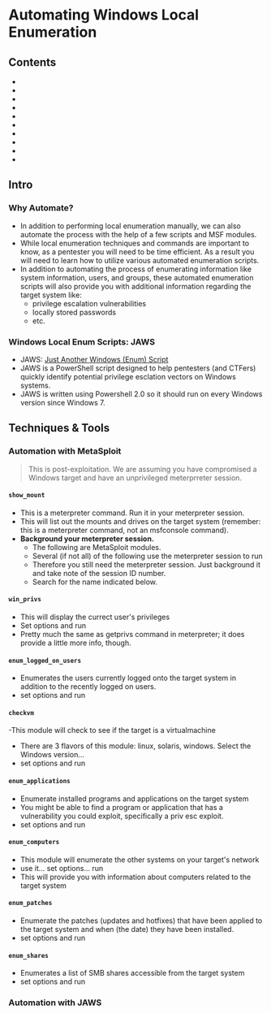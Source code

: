 # Automating Windows Local Enumeration

## Contents
- []()
- []()
- []()
- []()
- []()
- []()
- []()
- []()
- []()
- []()

## Intro

### Why Automate?
- In addition to performing local enumeration manually, we can also automate the process with the help of a few scripts and MSF modules.
- While local enumeration techniques and commands are important to know, as a pentester you will need to be time efficient. As a result you will need to learn how to utilize various automated enumeration scripts.
- In addition to automating the process of enumerating information like system information, users, and groups, these automated enumeration scripts will also provide you with additional information regarding the target system like:
  - privilege escalation vulnerabilities
  - locally stored passwords
  - etc.

### Windows Local Enum Scripts: JAWS
- JAWS: [Just Another Windows (Enum) Script](https://github.com/411Hall/JAWS)
- JAWS is a PowerShell script designed to help pentesters (and CTFers) quickly identify potential privilege esclation vectors on Windows systems.
- JAWS is written using Powershell 2.0 so it should run on every Windows version since Windows 7.

## Techniques & Tools

### Automation with MetaSploit
> This is post-exploitation. We are assuming you have compromised a Windows target and have an unprivileged meterprreter session.

#### `show_mount`
- This is a meterpreter command. Run it in your meterpreter session.
- This will list out the mounts and drives on the target system (remember: this is a meterpreter command, not an msfconsole command).
- **Background your meterpreter session.**
  - The following are MetaSploit modules.
  - Several (if not all) of the following use the meterpreter session to run
  - Therefore you still need the meterpreter session. Just background it and take note of the session ID number.
  - Search for the name indicated below.

#### `win_privs`
- This will display the currect user's privileges
- Set options and run
- Pretty much the same as getprivs command in meterpreter; it does provide a little more info, though.

#### `enum_logged_on_users`
- Enumerates the users currently logged onto the target system in addition to the recently logged on users.
- set options and run

#### `checkvm`
-This module will check to see if the target is a virtualmachine
- There are 3 flavors of this module: linux, solaris, windows.  Select the Windows version...
- set options and run

#### `enum_applications`
- Enumerate installed programs and applications on the target system
- You might be able to find a program or application that has a vulnerability you could exploit, specifically a priv esc exploit.
- set options and run

#### `enum_computers`
- This module will enumerate the other systems on your target's network
- use it... set options... run
- This will provide you with information about computers related to the target system

#### `enum_patches`
- Enumerate the patches (updates and hotfixes) that have been applied to the target system and when (the date) they have been installed.
- set options and run

#### `enum_shares`
- Enumerates a list of SMB shares accessible from the target system
- set options and run

### Automation with JAWS

